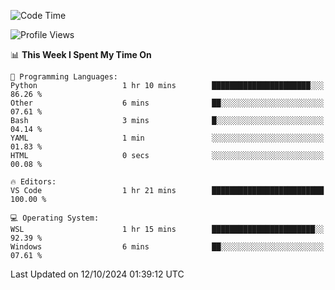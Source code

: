 <!--START_SECTION:waka-->
![Code Time](http://img.shields.io/badge/Code%20Time-731%20hrs%2053%20mins-blue)

![Profile Views](http://img.shields.io/badge/Profile%20Views-0-blue)

📊 **This Week I Spent My Time On** 

```text
💬 Programming Languages: 
Python                   1 hr 10 mins        ██████████████████████░░░   86.26 % 
Other                    6 mins              ██░░░░░░░░░░░░░░░░░░░░░░░   07.61 % 
Bash                     3 mins              █░░░░░░░░░░░░░░░░░░░░░░░░   04.14 % 
YAML                     1 min               ░░░░░░░░░░░░░░░░░░░░░░░░░   01.83 % 
HTML                     0 secs              ░░░░░░░░░░░░░░░░░░░░░░░░░   00.08 % 

🔥 Editors: 
VS Code                  1 hr 21 mins        █████████████████████████   100.00 % 

💻 Operating System: 
WSL                      1 hr 15 mins        ███████████████████████░░   92.39 % 
Windows                  6 mins              ██░░░░░░░░░░░░░░░░░░░░░░░   07.61 % 
```


 Last Updated on 12/10/2024 01:39:12 UTC
<!--END_SECTION:waka-->
